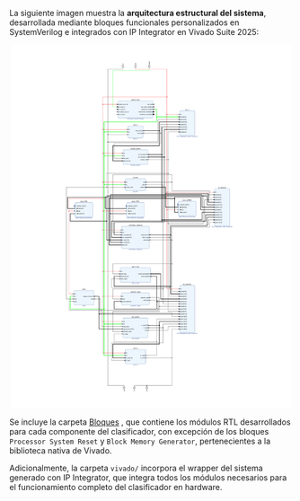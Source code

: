 

La siguiente imagen muestra la **arquitectura estructural del sistema**, desarrollada mediante bloques funcionales personalizados en SystemVerilog e integrados con IP Integrator en Vivado Suite 2025:

<p align="center">
  <img src="design_2-1.png" alt="Arquitectura del clasificador k-NN" width="500"/>
</p>

Se incluye la carpeta [Bloques](bloques)  , que contiene los módulos RTL desarrollados para cada componente del clasificador, con excepción de los bloques `Processor System Reset` y `Block Memory Generator`, pertenecientes a la biblioteca nativa de Vivado.

Adicionalmente, la carpeta `vivado/` incorpora el wrapper del sistema generado con IP Integrator, que integra todos los módulos necesarios para el funcionamiento completo del clasificador en hardware.
